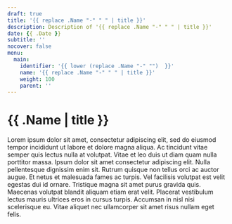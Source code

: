 ```yaml
---
draft: true
title: '{{ replace .Name "-" " " | title }}'
description: Description of '{{ replace .Name "-" " " | title }}'
date: {{ .Date }}
subtitle: ''
nocover: false
menu:
  main:
    identifier: '{{ lower (replace .Name "-" "")  }}'
    name: '{{ replace .Name "-" " " | title }}'
    weight: 100
    parent: ''
---
```


# {{ .Name | title }}

Lorem ipsum dolor sit amet, consectetur adipiscing elit, sed do eiusmod tempor incididunt ut labore et dolore magna aliqua. Ac tincidunt vitae semper quis lectus nulla at volutpat. Vitae et leo duis ut diam quam nulla porttitor massa. Ipsum dolor sit amet consectetur adipiscing elit. Nulla pellentesque dignissim enim sit. Rutrum quisque non tellus orci ac auctor augue. Et netus et malesuada fames ac turpis. Vel facilisis volutpat est velit egestas dui id ornare. Tristique magna sit amet purus gravida quis. Maecenas volutpat blandit aliquam etiam erat velit. Placerat vestibulum lectus mauris ultrices eros in cursus turpis. Accumsan in nisl nisi scelerisque eu. Vitae aliquet nec ullamcorper sit amet risus nullam eget felis.
